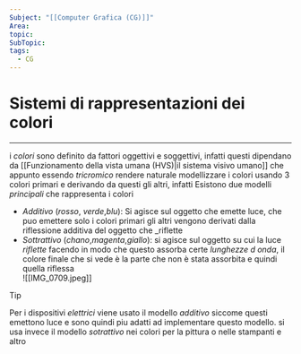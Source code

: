 ```yaml
---
Subject: "[[Computer Grafica (CG)]]"
Area: 
topic: 
SubTopic: 
tags:
  - CG
---
```



# Sistemi di rappresentazioni dei colori
---
i _colori_ sono definito da fattori oggettivi e soggettivi, infatti questi dipendano da [[Funzionamento della vista umana (HVS)|il sistema visivo umano]] che appunto essendo _tricromico_ rendere naturale modellizzare i colori usando 3 colori primari e derivando da questi gli altri, infatti Esistono due modelli _principali_ che rappresenta i colori
-  _Additivo_ (_rosso_, _verde_,_blu_): Si agisce sul oggetto che emette luce, che puo emettere solo i colori primari gli altri vengono derivati dalla riflessione additiva del oggetto che _riflette 
-  _Sottrattivo_ (_chano_,_magenta_,_giallo_): si agisce sul oggetto su cui la luce _riflette_ facendo in modo che questo assorba certe _lunghezze d onda_, il colore finale che si vede è la parte che non è stata assorbita e quindi quella riflessa   
![[IMG_0709.jpeg]]

>[!tip] 
> Per i dispositivi _elettrici_ viene usato il modello _additivo_ siccome questi emettono luce e sono quindi piu adatti ad implementare questo modello. 
>si usa invece il modello _sotrattivo_ nei colori per la pittura o nelle stampanti e altro 






 
